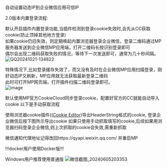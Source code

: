 自动设置动态IP到企业微信应用可信IP

2.0版本内置登录流程:  

默认开启插件内置登录功能,当插件检测到登录cookie失效时,会先从CC获取cookie(防止顶掉其他地方登录)  
如果cookie仍旧失效，则定期唤起内置浏览器登录企业微信，登录二维码通过MP服务器发送到企业微信MP应用端，打开二维码长按识别登录即可  
偶尔会出现二维码获取失败的情况，等待下一次发送即可，通常为几十秒间隔。  
![QQ20241021-134822](https://github.com/user-attachments/assets/90034114-e3f6-49dd-9a5b-2d9fe84d961f)  


特殊情况下,比如登录缓存失效了，而又没有及时在企业微信MP应用扫描登录，刚好动态IP又刷新，MP应用就无法获取最新登录二维码  
此时可打开MP网页端，打开插件扫描二维码登录即可。  
![image](https://github.com/user-attachments/assets/a9638858-fac8-441b-920f-4b8255bedfdc)  


默认使用MP官方CookieCloud同步登录cookie，配置好官方的CC就能自动导入cookie 以下是手动获取流程  

使用浏览器cookie插件(([Cookie Editor](https://chromewebstore.google.com/detail/cookie-editor/hlkenndednhfkekhgcdicdfddnkalmdm))导出HeaderString格式的cookie,
登录企业微信后按下图所示导出cookie
如果只使用手动抓取填写的cookie,后续如果用浏览器扫码登录企业微信,则上次抓取的cookie会失效,需重新抓取

微信通知代理地址记得改回https://qyapi.weixin.qq.com/ 并重启MP

!!!docker用户使用Docker版!!!

Windows用户推荐使用普通版
![微信截图_20240605203353](https://github.com/suraxiuxiu/MoviePilot-Plugins/assets/41566282/6f107697-5e96-4cef-821e-bb3df5b6e7a9)
